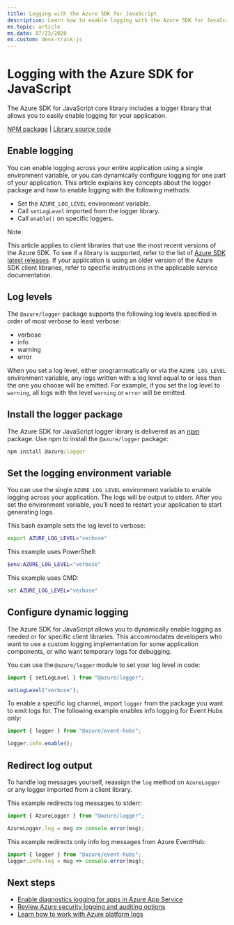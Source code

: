 ```yaml
---
title: Logging with the Azure SDK for JavaScript
description: Learn how to enable logging with the Azure SDK for JavaScript client libraries
ms.topic: article
ms.date: 07/23/2020
ms.custom: devx-track-js
---
```


# Logging with the Azure SDK for JavaScript

The Azure SDK for JavaScript core library includes a logger library that allows you to easily enable logging for your application. 

[NPM package](https://www.npmjs.com/package/@azure/logger) | [Library source code](https://github.com/Azure/azure-sdk-for-js/tree/master/sdk/core/logger)

## Enable logging

You can enable logging across your entire application using a single environment variable, or you can dynamically configure logging for one part of your application. This article explains key concepts about the logger package and how to enable logging with the following methods:

- Set the `AZURE_LOG_LEVEL` environment variable.
- Call `setLogLevel` imported from the logger library.
- Call `enable()` on specific loggers.

> [!NOTE]
> This article applies to client libraries that use the most recent versions of the Azure SDK. To see if a library is supported, refer to the list of [Azure SDK latest releases](https://azure.github.io/azure-sdk/releases/latest/index.html#javascript). If your application is using an older version of the Azure SDK client libraries, refer to specific instructions in the applicable service documentation.

## Log levels

The `@azure/logger` package supports the following log levels specified in order of most verbose to least verbose:

- verbose
- info
- warning
- error

When you set a log level, either programmatically or via the `AZURE_LOG_LEVEL` environment variable, any logs written with a log level equal to or less than the one you choose will be emitted. For example, if you set the log level to `warning`, all logs with the level `warning` or `error` will be emitted.

## Install the logger package

The Azure SDK for JavaScript logger library is delivered as an [npm](https://www.npmjs.com/) package. Use npm to install the `@azure/logger` package:

```cmd
npm install @azure/logger
```

## Set the logging environment variable

You can use the single `AZURE_LOG_LEVEL` environment variable to enable logging across your application. The logs will be output to stderr. After you set the environment variable, you’ll need to restart your application to start generating logs.

This bash example sets the log level to verbose:

```bash
export AZURE_LOG_LEVEL="verbose"
```

This example uses PowerShell:

```powershell
$env:AZURE_LOG_LEVEL="verbose"
```

This example uses CMD:

```cmd
set AZURE_LOG_LEVEL="verbose"
```

## Configure dynamic logging

The Azure SDK for JavaScript allows you to dynamically enable logging as needed or for specific client libraries. This accommodates developers who want to use a custom logging implementation for some application components, or who want temporary logs for debugging.

You can use the `@azure/logger` module to set your log level in code:

```js
import { setLogLevel } from "@azure/logger";

setLogLevel("verbose");
```

To enable a specific log channel, import `logger` from the package you want to emit logs for. The following example enables info logging for Event Hubs only:

```js
import { logger } from "@azure/event-hubs";

logger.info.enable();
```

## Redirect log output

To handle log messages yourself, reassign the `log` method on `AzureLogger` or any logger imported from a client library.

This example redirects log messages to stderr:

```js
import { AzureLogger } from "@azure/logger";

AzureLogger.log = msg => console.error(msg);
```

This example redirects only info log messages from Azure EventHub:

```js
import { logger } from "@azure/event-hubs";
logger.info.log = msg => console.error(msg);
```

## Next steps

- [Enable diagnostics logging for apps in Azure App Service](/azure/app-service/troubleshoot-diagnostic-logs)
- [Review Azure security logging and auditing options](/azure/security/fundamentals/log-audit)
- [Learn how to work with Azure platform logs](/azure/azure-monitor/platform/platform-logs-overview)